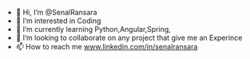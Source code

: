 - 👋 Hi, I’m @SenalRansara
- 👀 I’m interested in Coding
- 🌱 I’m currently learning Python,Angular,Spring,
- 💞️ I’m looking to collaborate on any project that give me an Experince
- 📫 How to reach me www.linkedin.com/in/senalransara

<!---
SenalRansara/SenalRansara is a ✨ special ✨ repository because its `README.md` (this file) appears on your GitHub profile.
You can click the Preview link to take a look at your changes.
--->
